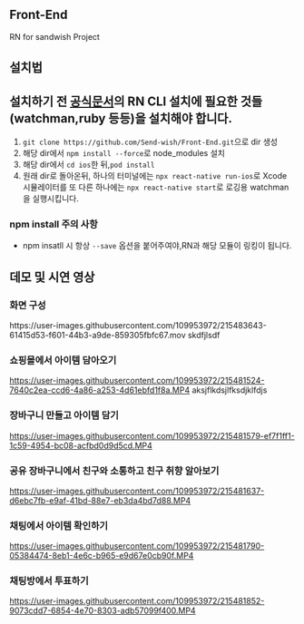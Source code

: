 ## Front-End
RN for sandwish Project
## 설치법
## 설치하기 전 [공식문서](https://reactnative.dev/docs/environment-setup)의 RN CLI 설치에 필요한 것들(watchman,ruby 등등)을 설치해야 합니다.
1. `git clone https://github.com/Send-wish/Front-End.git`으로 dir 생성
2. 해당 dir에서 `npm install --force`로 node_modules 설치
3. 해당 dir에서 `cd ios`한 뒤,`pod install`
4. 원래 dir로 돌아온뒤, 하나의 터미널에는 `npx react-native run-ios`로 Xcode 시뮬레이터를 또 다른 하나에는 `npx react-native start`로 로깅용 watchman을 실행시킵니다.

### npm install 주의 사항
- npm insatll 시 항상 `--save` 옵션을 붙어주여야,RN과 해당 모듈이 링킹이 됩니다.


## 데모 및 시연 영상

### 화면 구성
<div>
https://user-images.githubusercontent.com/109953972/215483643-61415d53-f601-44b3-a9de-859305fbfc67.mov
  <text> skdfjlsdf </text>
</div>

### 쇼핑몰에서 아이템 담아오기
https://user-images.githubusercontent.com/109953972/215481524-7640c2ea-ccd6-4a86-a253-4d61ebfd1f8a.MP4
aksjflkdsjlfksdjklfdjs

### 장바구니 만들고 아이템 담기
https://user-images.githubusercontent.com/109953972/215481579-ef7f1ff1-1c59-4954-bc08-acfbd0d9d5cd.MP4

### 공유 장바구니에서 친구와 소통하고 친구 취향 알아보기
https://user-images.githubusercontent.com/109953972/215481637-d6ebc7fb-e9af-41bd-88e7-eb3da4bd7d88.MP4

### 채팅에서 아이템 확인하기
https://user-images.githubusercontent.com/109953972/215481790-05384474-8eb1-4e6c-b965-e9d67e0cb90f.MP4

### 채팅방에서 투표하기
https://user-images.githubusercontent.com/109953972/215481852-9073cdd7-6854-4e70-8303-adb57099f400.MP4


